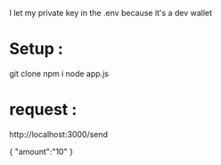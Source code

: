 I let my private key in the .env because it's a dev wallet

# Setup : 

git clone
npm i
node app.js

# request : 

http://localhost:3000/send

{
	"amount":"10"
}